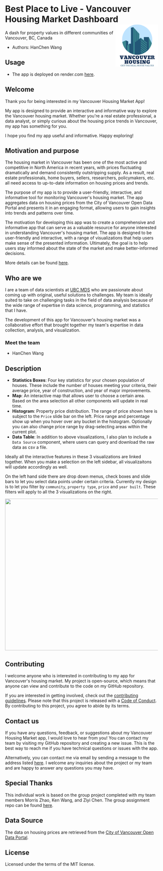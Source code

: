 # Best Place to Live - Vancouver Housing Market Dashboard <img src="assets/img/logo.png" align="right" height="139"/>

A dash for property values in different communities of Vancouver, BC, Canada

-   Authors: HanChen Wang

## Usage

- The app is deployed on render.com [here](best-place-to-live.onrender.com).

## Welcome

Thank you for being interested in my Vancouver Housing Market App!

My app is designed to provide an interactive and informative way to explore the Vancouver housing market. Whether you're a real estate professional, a data analyst, or simply curious about the housing price trends in Vancouver, my app has something for you.

I hope you find my app useful and informative. Happy exploring!

## Motivation and purpose

The housing market in Vancouver has been one of the most active and competitive in North America in recent years, with prices fluctuating dramatically and demand consistently outstripping supply. As a result, real estate professionals, home buyers, sellers, researchers, policymakers, etc. all need access to up-to-date information on housing prices and trends.

The purpose of my app is to provide a user-friendly, interactive, and informative tool for monitoring Vancouver's housing market. The app aggregates data on housing prices from the City of Vancouver Open Data Portal and presents it in an engaging format, allowing users to gain insights into trends and patterns over time.

The motivation for developing this app was to create a comprehensive and informative app that can serve as a valuable resource for anyone interested in understanding Vancouver's housing market. The app is designed to be user-friendly and interactive, with a range of visualizations that help users make sense of the presented information. Ultimately, the goal is to help users stay informed about the state of the market and make better-informed decisions.

More details can be found [here](reports/proposal.md).

## Who are we

I are a team of data scientists at [UBC MDS](https://masterdatascience.ubc.ca) who are passionate about coming up with original, useful solutions to challenges. My team is ideally suited to take on challenging tasks in the field of data analysis because of the wide range of expertise in data science, programming, and statistics that I have.

The development of this app for Vancouver's housing market was a collaborative effort that brought together my team's expertise in data collection, analysis, and visualization.

### Meet the team

-   HanChen Wang

## Description

-   **Statistics Boxes**: Four key statistics for your chosen population of houses. These include the number of houses meeting your criteria, their average price, year of construction, and year of major improvements.
-   **Map**: An interactive map that allows user to choose a certain area. Based on the area selection all other components will update in real time.
-   **Histogram**: Property price distribution. The range of price shown here is subject to the `Price` slide bar on the left. Price range and percentage show up when you hover over any bucket in the histogram. Optionally you can also change price range by drag-selecting areas within the current plot.
-   **Data Table**: In addition to above visualizations, I also plan to include a `Data Source` component, where users can query and download the raw data as csv a file.

Ideally all the interactive features in these 3 visualizations are linked together. When you make a selection on the left sidebar, all visualizaitons will update accordingly as well.

On the left hand side there are drop down menus, check boxes and slide bars to let you select data points under certain criteria. Currently my design is to let you filter by `community`, `property type`, `price` and `year built`. These filters will apply to all the 3 visualizations on the right.

<img src="img/new gif.gif" width="1000" height="500"/>

## Contributing

I welcome anyone who is interested in contributing to my app for Vancouver's housing market. My project is open-source, which means that anyone can view and contribute to the code on my GitHub repository.

If you are interested in getting involved, check out the [contributing guidelines](CONTRIBUTING.md). Please note that this project is released with a [Code of Conduct](CODE_OF_CONDUCT.md). By contributing to this project, you agree to abide by its terms.

## Contact us

If you have any questions, feedback, or suggestions about my Vancouver Housing Market app, I would love to hear from you! You can contact my team by visiting my GitHub repository and creating a new issue. This is the best way to reach me if you have technical questions or issues with the app.

Alternatively, you can contact me via email by sending a message to the address listed [here](https://github.com/UBC-MDS/van_houses/blob/main/CONTRIBUTING.md). I welcome any inquiries about the project or my team and are happy to answer any questions you may have.

## Special Thanks

This individual work is based on the group project completed with my team members Morris Zhao, Ken Wang, and Ziyi Chen. The group assignment repo can be found [here](https://github.com/UBC-MDS/van_houses).

## Data Source

The data on housing prices are retrieved from the [City of Vancouver Open Data Portal](https://opendata.vancouver.ca/explore/dataset/property-tax-report/table/?sort=-tax_assessment_year).

## License

Licensed under the terms of the MIT license.
